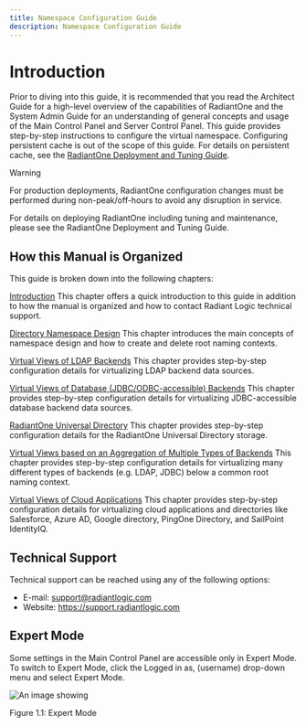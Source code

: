 ```yaml
---
title: Namespace Configuration Guide
description: Namespace Configuration Guide
---
```


# Introduction 

Prior to diving into this guide, it is recommended that you read the Architect Guide for a high-level overview of the capabilities of RadiantOne and the System Admin Guide for an understanding of general concepts and usage of the Main Control Panel and Server Control Panel. This guide provides step-by-step instructions to configure the virtual namespace. Configuring persistent cache is out of the scope of this guide. For details on persistent cache, see the [RadiantOne Deployment and Tuning Guide](/documentation/deployment-and-tuning-guide/00-preface).

>[!warning] 
>For production deployments, RadiantOne configuration changes must be performed during non-peak/off-hours to avoid any disruption in service.

For details on deploying RadiantOne including tuning and maintenance, please see the RadiantOne Deployment and Tuning Guide.

## How this Manual is Organized

This guide is broken down into the following chapters:

[Introduction](01-introduction)
This chapter offers a quick introduction to this guide in addition to how the manual is organized and how to contact Radiant Logic technical support.

[Directory Namespace Design](02-directory-namespace-design)
This chapter introduces the main concepts of namespace design and how to create and delete root naming contexts.

[ Virtual Views of LDAP Backends](03-virtual-view-of-ldap-backends)
This chapter provides step-by-step configuration details for virtualizing LDAP backend data sources.

[Virtual Views of Database (JDBC/ODBC-accessible) Backends](04-virtual-views-of-database-backends)
This chapter provides step-by-step configuration details for virtualizing JDBC-accessible database backend data sources.

[RadiantOne Universal Directory](05-radiantone-universal-directory)
This chapter provides step-by-step configuration details for the RadiantOne Universal Directory storage.

[Virtual Views based on an Aggregation of Multiple Types of Backends](06-virtual-views-based-on-aggregation)
This chapter provides step-by-step configuration details for virtualizing many different types of backends (e.g. LDAP, JDBC) below a common root naming context.

[ Virtual Views of Cloud Applications](08-virtual-views-of-cloud-directories-or-services)
This chapter provides step-by-step configuration details for virtualizing cloud applications and directories like Salesforce, Azure AD, Google directory, PingOne Directory, and SailPoint IdentityIQ.

## Technical Support

Technical support can be reached using any of the following options:

- E-mail: support@radiantlogic.com
- Website: https://support.radiantlogic.com

## Expert Mode

Some settings in the Main Control Panel are accessible only in Expert Mode. To switch to Expert Mode, click the Logged in as, (username) drop-down menu and select Expert Mode. 

![An image showing ](Media/expert-mode.jpg)
 
Figure 1.1: Expert Mode


